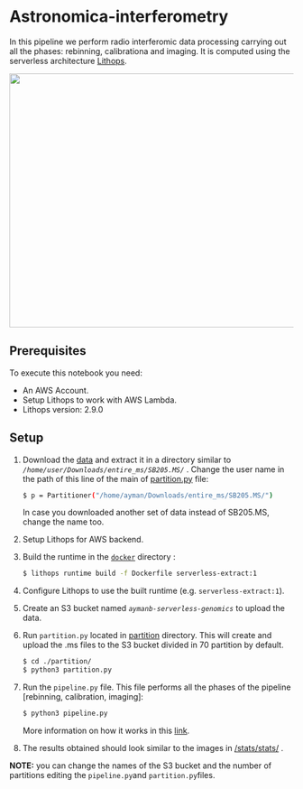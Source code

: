 # Astronomica-interferometry
In this pipeline we perform radio interferomic data processing carrying out all the phases: rebinning, calibrationa and imaging. It is computed using the serverless architecture [Lithops](https://github.com/lithops-cloud/lithops).

<img src="https://github.com/iAmJK44/serverless_benchmarks/assets/97289591/321e8834-e178-462e-a6a8-956de05c8d3a"  width="900" height="450">

## Prerequisites
To execute this notebook you need:
   - An AWS Account.
   - Setup Lithops to work with AWS Lambda.
   - Lithops version: 2.9.0

## Setup

1. Download the [data](https://share.obspm.fr/s/ezBfciEfmSs7Tqd?path=%2FDATA)  and extract it in a directory similar to *`/home/user/Downloads/entire_ms/SB205.MS/`* . Change the user name in the path of this line of the main of [partition.py](partition/partition.py) file:

   ```bash
   $ p = Partitioner("/home/ayman/Downloads/entire_ms/SB205.MS/")
   ```
   In case you downloaded another set of data instead of SB205.MS, change the name too.

2. Setup Lithops for AWS backend.

3. Build the runtime in the [`docker`](docker/) directory :

   ```bash
   $ lithops runtime build -f Dockerfile serverless-extract:1
   ```
4. Configure Lithops to use the built runtime (e.g. `serverless-extract:1`). 

5. Create an S3 bucket named *`aymanb-serverless-genomics`* to upload the data.

6. Run `partition.py` located in [partition](partition/) directory. This will create and upload the .ms files to the S3 bucket divided in 70 partition by default.

   ```bash
   $ cd ./partition/
   $ python3 partition.py
   ```

7. Run the `pipeline.py` file. This file performs all the phases of the pipeline [rebinning, calibration, imaging]:
   ```bash
   $ python3 pipeline.py
   ```
   More information on how it works in this [link](https://share.obspm.fr/s/ezBfciEfmSs7Tqd?dir=undefined&path=%2F&openfile=19186544).

8. The results obtained should look similar to the images in [/stats/stats/](stats/stats/) .

**NOTE:**  you can change the names of the S3 bucket and the number of partitions editing the `pipeline.py`and `partition.py`files.
